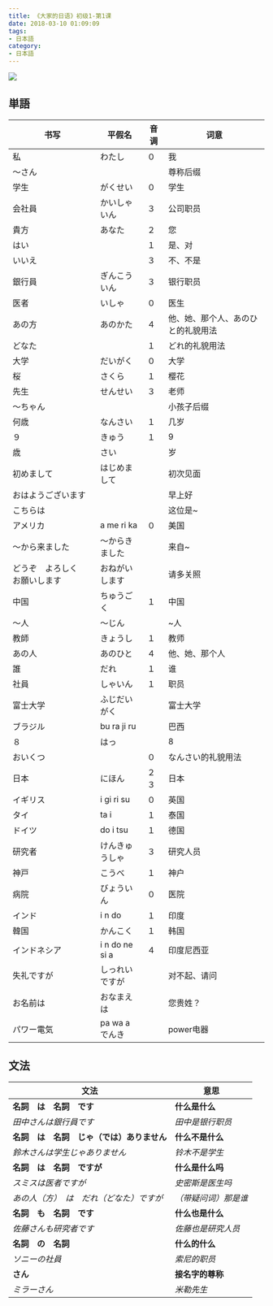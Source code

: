 ```yaml
---
title: 《大家的日语》初级1-第1课
date: 2018-03-10 01:09:09
tags:
- 日本語
category:
- 日本語
---
```


![](/images/IMG_1013.PNG)

## 単語

|书写|平假名|音调|词意|
|---|---|---|---|
|私|わたし|０|我|
|〜さん|||尊称后缀|
|学生|がくせい|０|学生|
|会社員|かいしゃいん|３|公司职员|
|貴方|あなた|２|您|
|はい||１|是、对|
|いいえ||３|不、不是|
|銀行員|ぎんこういん|３|银行职员|
|医者|いしゃ|０|医生|
|あの方|あのかた|４|他、她、那个人、あのひと的礼貌用法|
|どなた||１|どれ的礼貌用法|
|大学|だいがく|０|大学|
|桜|さくら|１|樱花|
|先生|せんせい|３|老师|
|〜ちゃん|||小孩子后缀|
|何歳|なんさい|１|几岁|
|９|きゅう|１|9|
|歳|さい||岁|
|初めまして|はじめまして||初次见面|
|おはようございます|||早上好|
|こちらは|||这位是~|
|アメリカ|a me ri ka|０|美国|
|〜から来ました|〜からきました||来自~|
|どうぞ　よろしく　お願いします|おねがいします||请多关照|
|中国|ちゅうごく|１|中国|
|〜人|〜じん||~人|
|教師|きょうし|１|教师|
|あの人|あのひと|４|他、她、那个人|
|誰|だれ|１|谁|
|社員|しゃいん|１|职员|
|富士大学|ふじだいがく||富士大学|
|ブラジル|bu ra ji ru||巴西|
|８|はっ||8|
|おいくつ||０|なんさい的礼貌用法|
|日本|にほん|２３|日本|
|イギリス|i gi ri su|０|英国|
|タイ|ta i|１|泰国|
|ドイツ|do i tsu|１|德国|
|研究者|けんきゅうしゃ|３|研究人员|
|神戸|こうべ|１|神户|
|病院|びょういん|０|医院|
|インド|i n do|１|印度|
|韓国|かんこく|１|韩国|
|インドネシア|i n do ne si a|４|印度尼西亚|
|失礼ですが|しっれいですが||对不起、请问|
|お名前は|おなまえは||您贵姓？|
|パワー電気|pa wa a でんき||power电器|

## 文法

|文法|意思|
|---|---|
|**名詞　は　名詞　です**|**什么是什么**|
|*田中さんは銀行員です*|*田中是银行职员*|
|**名詞　は　名詞　じゃ（では）ありません**|**什么不是什么**|
|*鈴木さんは学生じゃありません*|*铃木不是学生*|
|**名詞　は　名詞　ですが**|**什么是什么吗**|
|*スミスは医者ですが*|*史密斯是医生吗*|
|*あの人（方）　は　だれ（どなた）ですが*|*（带疑问词）那是谁*|
|**名詞　も　名詞　です**|**什么也是什么**|
|*佐藤さんも研究者です*|*佐藤也是研究人员*|
|**名詞　の　名詞**|**什么的什么**|
|*ソニーの社員*|*索尼的职员*|
|**さん**|**接名字的尊称**|
|*ミラーさん*|*米勒先生*|






